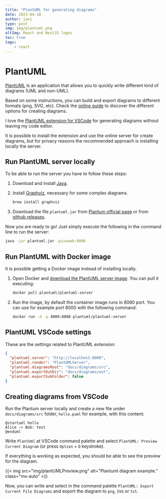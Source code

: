 ```yaml
---
title: "PlantUML for generating diagrams"
date: 2023-04-18
author: javi
type: post
img: img/plantuml.png
altImg: React and NestJS logos
toc: true
tags:
    - react
---
```


# PlantUML

[PlantUML](https://plantuml.com/) is an application that allows you to quickly write different kind of diagrams (UML and non-UML).

Based on some instructions, you can build and export diagrams to different formats (png, SVG, etc). Check the [online guide](https://plantuml.com/guide) to discover the different options for creating diagrams.

I love the [PlantUML extension for VSCode](https://marketplace.visualstudio.com/items?itemName=jebbs.plantuml) for generating diagrams without leaving my code editor.

It is possible to install the extension and use the online server for create diagrams, but for privacy reasons the recommended approach is installing locally the server.

## Run PlantUML server locally

To be able to run the server you have to follow these steps:

1. Download and install [Java](http://java.com/en/download/).
1. Install [Graphviz](http://www.graphviz.org/download/), necessary for some complex diagrams.

   ```bash
   brew install graphviz
   ```
1. Download the file `plantuml.jar` from [Plantum official page](https://plantuml.com/download) or from [github releases](https://github.com/plantuml/plantuml/releases/).

Now you are ready to go! Just simply execute the following in the command line to run the server:

```bash
java -jar plantuml.jar -picoweb:8000
```

## Run PlantUML with Docker image

It is possible getting a Docker image instead of installing locally.

1. Open Docker and [download the PlantUML server image](https://hub.docker.com/r/plantuml/plantuml-server). You can pull it executing:

   ```bash
   docker pull plantuml/plantuml-server
   ```
1. Run the image, by default the container image runs in 8080 port. You can use for example port 8000 with the following command:

   ```bash
   docker run -d -p 8000:8080 plantuml/plantuml-server
   ```

## PlantUML VSCode settings

These are the settings related to PlantUML extension:

```json
{
  "plantuml.server": "http://localhost:8000",
  "plantuml.render": "PlantUMLServer",
  "plantuml.diagramsRoot": "docs/diagrams/src",
  "plantuml.exportOutDir": "docs/diagrams/out",
  "plantuml.exportSubFolder": false
}
```

## Creating diagrams from VSCode

Run the Plantum server locally and create a new file under `docs/diagrams/src` folder, `hello.puml` for example, with this content:

```
@startuml hello
Alice -> Bob: test
@enduml
```

Write `PlantUml` at VSCode command palette and select `PlantUML: Preview Current Diagram` (or press `Option` + `D` keystroke).

If everything is working as expected, you should be able to see the preview for the diagram.

{{< img src="img/plantUMLPreview.png" alt="Plantuml diagram example." class="mx-auto" >}}

Now, you can write and select in the command palette `PlantUML: Export Current File Diagrams` and export the diagram to `png`, `SVG` or `txt`.

